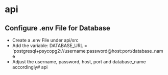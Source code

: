 # api

## Configure .env File for Database
  * Create a .env File under api/src
  * Add the variable: DATABASE_URL = 'postgresql+psycopg2://username:password@host:port/database_name
  * Adjust the username, password, host, port and database_name accordingly# api
